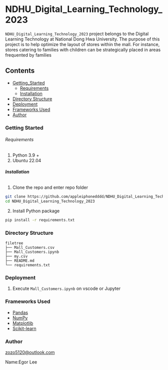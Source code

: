 # NDHU_Digital_Learning_Technology_2023


`NDHU_Digital_Learning_Technology_2023` project belongs to the Digital Learning Technology at National Dong Hwa University. The purpose of this project is to help optimize the layout of stores within the mall. For instance, stores catering to families with children can be strategically placed in areas frequented by families

## Contents

- [Getting_Started](#GettingStarted)
  - [Requirements](#Requirements)
  - [Installation](#Installation)
- [Directory Structure](#Directory-Structure)
- [Deployment](#Deployment)
- [Frameworks Used](#Frameworks-Used)
- [Author](#Author)


### Getting Started

###### Requirements

1. Python 3.9 +
2. Ubuntu 22.04

###### **Installation**

1. Clone the repo and enter repo folder

```sh
git clone https://github.com/appleiphonedddd/NDHU_Digital_Learning_Technology_2023.git
cd NDHU_Digital_Learning_Technology_2023
```

2. Install Python package

```sh
pip install -r requirements.txt
```

### Directory Structure

```
filetree 
├── Mall_Customers.csv
├── Mall_Customers.ipynb
├── my.csv
├── README.md
└── requirements.txt

```

### Deployment

1. Execute `Mall_Customers.ipynb` on vscode or Jupyter


### Frameworks Used

- [Pandas](https://pandas.pydata.org/)
- [NumPy](https://numpy.org/)
- [Matplotlib](https://matplotlib.org/)
- [Scikit-learn](https://scikit-learn.org/stable/)

### Author

zozo5120@outlook.com

Name:Egor Lee
